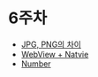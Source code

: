 # 6주차
- [JPG, PNG의 차이](https://github.com/alsongDalsong/CS-Study/blob/main/%EA%B8%B0%ED%83%80/JPG%EC%99%80%20PNG%20%EC%B0%A8%EC%9D%B4)
- [WebView + Natvie](https://github.com/alsongDalsong/CS-Study/blob/main/%EC%86%8C%ED%94%84%ED%8A%B8%EC%9B%A8%EC%96%B4%20%EA%B3%B5%ED%95%99/WebView%20%2B%20Native.md)
- [Number](https://github.com/alsongDalsong/CS-Study/blob/main/%EC%86%8C%ED%94%84%ED%8A%B8%EC%9B%A8%EC%96%B4%20%EA%B3%B5%ED%95%99/Numbers.md)
